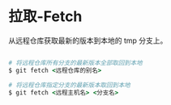 # 拉取-Fetch

从远程仓库获取最新的版本到本地的 tmp 分支上。

```ruby

# 将远程仓库所有分支的最新版本全部取回到本地
$ git fetch <远程仓库的别名>

# 将远程仓库指定分支的最新版本取回到本地
$ git fetch <远程主机名> <分支名>

```
